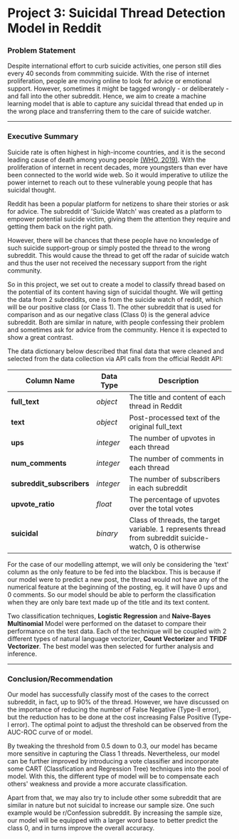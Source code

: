 # Project 3: Suicidal Thread Detection Model in Reddit

### Problem Statement
Despite international effort to curb suicide activities, one person still dies every 40 seconds from commmiting suicide. With the rise of internet proliferation, people are moving online to look for advice or emotional support. However, sometimes it might be tagged wrongly - or deliberately - and fall into the other subreddit. Hence, we aim to create a machine learning model that is able to capture any suicidal thread that ended up in the wrong place and transferring them to the care of suicide watcher.

---

### Executive Summary
Suicide rate is often highest in high-income countries, and it is the second leading cause of death among young people [(WHO, 2019)](https://www.who.int/news-room/detail/09-09-2019-suicide-one-person-dies-every-40-seconds). With the proliferation of internet in recent decades, more youngsters than ever have been connected to the world wide web. So it would imperative to utilize the power internet to reach out to these vulnerable young people that has suicidal thought. 

Reddit has been a popular platform for netizens to share their stories or ask for advice. The subreddit of 'Suicide Watch' was created as a platform to empower potential suicide victim, giving them the attention they require and getting them back on the right path.

However, there will be chances that these people have no knowledge of such suicide support-group or simply posted the thread to the wrong subreddit. This would cause the thread to get off the radar of suicide watch and thus the user not received the necessary support from the right community.

So in this project, we set out to create a model to classify thread based on the potential of its content having sign of suicidal thought. We will getting the data from 2 subreddits, one is from the suicide watch of reddit, which will be our positive class (or Class 1). The other subreddit that is used for comparison and as our negative class (Class 0) is the general advice subreddit. Both are similar in nature, with people confessing their problem and sometimes ask for advice from the community. Hence it is expected to show a great contrast.

The data dictionary below described that final data that were cleaned and selected from the data collection via API calls from the official Reddit API:

|Column Name|Data Type|Description|
|---|---|---|
|**full_text**|*object*|The title and content of each thread in Reddit|
|**text**|*object*|Post-processed text of the original full_text|
|**ups**|*integer*|The number of upvotes in each thread|
|**num_comments**|*integer*|The number of comments in each thread|
|**subreddit_subscribers**|*integer*|The number of subscribers in each subreddit|
|**upvote_ratio**|*float*|The percentage of upvotes over the total votes|
|**suicidal**|*binary*|Class of threads, the target variable. 1 represents thread from subreddit suicide-watch, 0 is otherwise|

For the case of our modelling attempt, we will only be considering the 'text' column as the only feature to be fed into the blackbox. This is because if our model were to predict a new post, the thread would not have any of the numerical feature at the beginning of the posting, eg. it will have 0 ups and 0 comments. So our model should be able to perform the classification when they are only bare text made up of the title and its text content.

Two classification techniques, **Logistic Regression** and **Naive-Bayes Multinomial** Model were performed on the dataset to compare their performance on the test data. Each of the technique will be coupled with 2 different types of natural language vectorizer, **Count Vectorizer** and **TFIDF Vectorizer**. The best model was then selected for further analysis and inference.

---

### Conclusion/Recommendation
Our model has successfully classify most of the cases to the correct subreddit, in fact, up to 90% of the thread. However, we have discussed on the importance of reducing the number of False Negative (Type-II error), but the reduction has to be done at the cost increasing False Positive (Type-I error). The optimal point to adjust the threshold can be observed from the AUC-ROC curve of or model.

By tweaking the threshold from 0.5 down to 0.3, our model has became more sensitive in capturing the Class 1 threads. Nevertheless, our model can be further improved by introducing a vote classifier and incorporate some CART (Classfication and Regression Tree) techniques into the pool of model. With this, the different type of model will be to compensate each others' weakness and provide a more accurate classification.

Apart from that, we may also try to include other some subreddit that are similar in nature but not suicidal to increase our sample size. One such example would be r/Confession subreddit. By increasing the sample size, our model will be equipped with a larger word base to better predict the class 0, and in turns improve the overall accuracy.